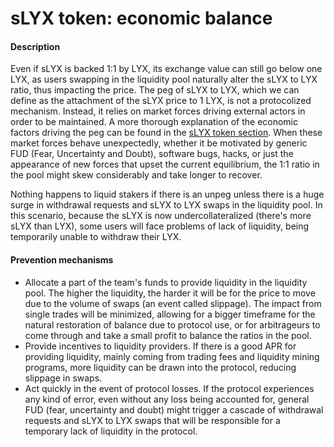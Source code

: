 # sLYX token: economic balance

#### Description

Even if sLYX is backed 1:1 by LYX, its exchange value can still go below one LYX, as users swapping in the liquidity pool naturally alter the sLYX to LYX ratio, thus impacting the price. The peg of sLYX to LYX, which we can define as the attachment of the sLYX price to 1 LYX, is not a protocolized mechanism. Instead, it relies on market forces driving external actors in order to be maintained. A more thorough explanation of the economic factors driving the peg can be found in the [sLYX token section](../the-slyx-token/1-1-ratio-with-lyx.md#market-forces-that-drive-the-1-1-price-ratio-in-the-slyx-lyx-pair). When these market forces behave unexpectedly, whether it be motivated by generic FUD (Fear, Uncertainty and Doubt), software bugs, hacks, or just the appearance of new forces that upset the current equilibrium, the 1:1 ratio in the pool might skew considerably and take longer to recover.&#x20;

Nothing happens to liquid stakers if there is an unpeg unless there is a huge surge in withdrawal requests and sLYX to LYX swaps in the liquidity pool. In this scenario, because the sLYX is now undercollateralized (there's more sLYX than LYX), some users will face problems of lack of liquidity, being temporarily unable to withdraw their LYX.

#### Prevention mechanisms

* Allocate a part of the team's funds to provide liquidity in the liquidity pool. The higher the liquidity, the harder it will be for the price to move due to the volume of swaps (an event called slippage). The impact from single trades will be minimized, allowing for a bigger timeframe for the natural restoration of balance due to protocol use, or for arbitrageurs to come through and take a small profit to balance the ratios in the pool.
* Provide incentives to liquidity providers. If there is a good APR for providing liquidity, mainly coming from trading fees and liquidity mining programs, more liquidity can be drawn into the protocol, reducing slippage in swaps.&#x20;
* Act quickly in the event of protocol losses. If the protocol experiences any kind of error, even without any loss being accounted for, general FUD (fear, uncertainty and doubt) might trigger a cascade of withdrawal requests and sLYX to LYX swaps that will be responsible for a temporary lack of liquidity in the protocol.
